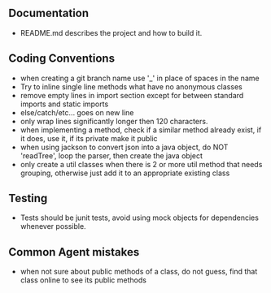 
## Documentation

- README.md describes the project and how to build it.

## Coding Conventions

- when creating a git branch name use '_' in place of spaces in the name
- Try to inline single line methods what have no anonymous classes
- remove empty lines in import section except for between standard imports and static imports
- else/catch/etc... goes on new line
- only wrap lines significantly longer then 120 characters.
- when implementing a method, check if a similar method already exist, if it does, use it, if its private make it public
- when using jackson to convert json into a java object, do NOT 'readTree', loop the parser, then create the java object
- only create a util classes when there is 2 or more util method that needs grouping, otherwise just add it to an appropriate existing class

## Testing

- Tests should be junit tests, avoid using mock objects for dependencies whenever possible.

## Common Agent mistakes

- when not sure about public methods of a class, do not guess, find that class online to see its public methods


